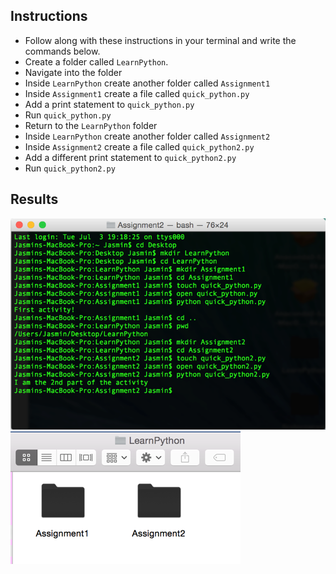 ## Instructions

- Follow along with these instructions in your terminal and write the commands below.
- Create a folder called `LearnPython`.
- Navigate into the folder
- Inside `LearnPython` create another folder called `Assignment1`
- Inside `Assignment1` create a file called `quick_python.py`
- Add a print statement to `quick_python.py`
- Run `quick_python.py`
- Return to the `LearnPython` folder
- Inside `LearnPython` create another folder called `Assignment2`
- Inside `Assignment2` create a file called `quick_python2.py`
- Add a different print statement to `quick_python2.py`
- Run `quick_python2.py`

## Results
![alt text](Images/terminal.png)
![alt text](Images/directories.png)